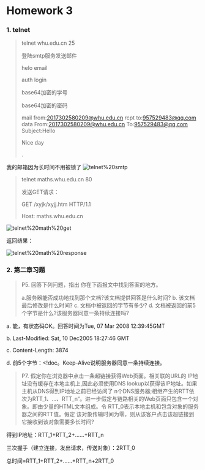 # Homework 3

### 1. telnet

> telnet whu.edu.cn 25
>
> 登陆smtp服务发送邮件
>
> helo email
>
> auth login
>
> base64加密的学号
>
> base64加密的密码
>
> mail from:<2017302580209@whu.edu.cn>
> rcpt to:<957529483@qq.com>
> data
> From:<2017302580209@whu.edu.cn>
> To:<957529483@qq.com>
> Subject:Hello
>
> Nice day
>
> .

我的邮箱因为长时间不用被锁了
![telnet%20smtp](https://github.com/20192021855-DCAN/HOMEWORK-3/blob/master/2017302580209/image/telnet%20smtp.JPG)


> telnet maths.whu.edu.cn 80
>
> 发送GET请求：
>
> GET /xyjk/xyjj.htm HTTP/1.1
>
> Host: maths.whu.edu.cn

![telnet%20math%20get](https://github.com/20192021855-DCAN/HOMEWORK-3/blob/master/2017302580209/image/telnet%20math%20get.png)

返回结果：

![telnet%20math%20response](https://github.com/20192021855-DCAN/HOMEWORK-3/blob/master/2017302580209/image/telnet%20math%20response.png)

### 2. 第二章习题

> P5. 回答下列问题，指出 你在下面报文中找到答案的地方。
>
> a.服务器能否成功地找到那个文档?该文档提供回答是什么时间?
> b. 该文档最后修改是什么时间?
> c. 文档中被返回的字节有多少?
> d. 文档被返回的前5个字节是什么?该服务器同意一条持续连接吗?

a. 能，有状态码OK。回答时间为Tue, 07 Mar 2008 12:39:45GMT

b. Last-Modified:  Sat, 10 Dec2005 18:27:46 GMT

c. Content-Length: 3874

d. 前5个字节：<!doc。Keep-Alive说明服务器同意一条持续连接。



> P7. 假定你在浏览器中点击一条超链接获得Web页面。相关联的URL的 IP地址没有缓存在本地主机上,因此必须使用DNS lookup以获得该IP地址。如果主机从DNS得到IP地址之前已经访问了 n个DNS服务器;相继产生的RTT依次为RTT_1、...、RTT_n“。进一步假定与链路相关的Web页面只包含一个对象。即由少量的HTML文本组成。令 RTT_0表示本地主机和包含对象的服务器之间的RTT值。假定 该对象传输时间为零，则从该客户点击该超链接到它接收到该对象需要多长时间?

得到IP地址：RTT_1+RTT_2+……+RTT_n

三次握手（建立连接，发出请求，传送对象）：2RTT_0

总时间=RTT_1+RTT_2+……+RTT_n+2RTT_0

